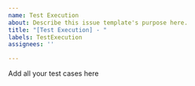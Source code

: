 ```yaml
---
name: Test Execution
about: Describe this issue template's purpose here.
title: "[Test Execution] - "
labels: TestExecution
assignees: ''

---
```


Add all your test cases here
